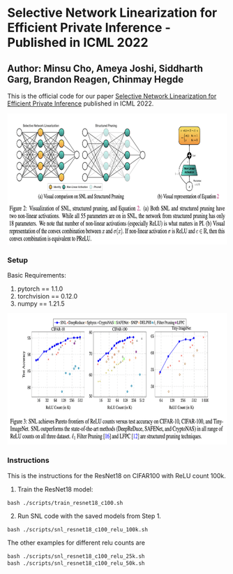 # Selective Network Linearization for Efficient Private Inference - Published in ICML 2022

## Author: Minsu Cho, Ameya Joshi, Siddharth Garg, Brandon Reagen, Chinmay Hegde

This is the official code for our paper [Selective Network Linearization for Efficient Private Inference](https://arxiv.org/pdf/2202.02340.pdf) published in ICML 2022. 

<p>
<img src="figures/snl.png" height="300">
</p>

### Setup

Basic Requirements:

1. pytorch == 1.1.0
2. torchvision == 0.12.0
3. numpy == 1.21.5

<p>
<img src="figures/pareto_curve_snl.png" height="300">
</p>

### Instructions

This is the instructions for the ResNet18 on CIFAR100 with ReLU count 100k.

1. Train the ResNet18 model: 
```
bash ./scripts/train_resnet18_c100.sh
```
2. Run SNL code with the saved models from Step 1.
```
bash ./scripts/snl_resnet18_c100_relu_100k.sh
```

The other examples for different relu counts are
```
bash ./scripts/snl_resnet18_c100_relu_25k.sh
bash ./scripts/snl_resnet18_c100_relu_50k.sh
```


